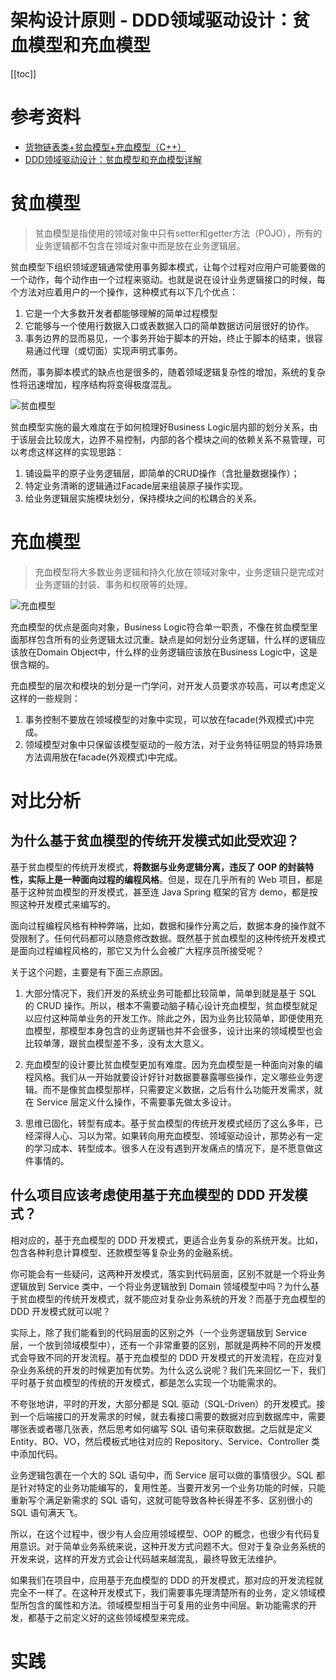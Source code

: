 # 架构设计原则 - DDD领域驱动设计：贫血模型和充血模型

[[toc]]

# 参考资料

* [货物链表类+贫血模型+充血模型（C++）](https://blog.csdn.net/LQMIKU/article/details/79254357)
* [DDD领域驱动设计：贫血模型和充血模型详解](https://blog.csdn.net/qq359605040/article/details/120990998)

# 贫血模型
   
> 贫血模型是指使用的领域对象中只有setter和getter方法（POJO），所有的业务逻辑都不包含在领域对象中而是放在业务逻辑层。

贫血模型下组织领域逻辑通常使用事务脚本模式，让每个过程对应用户可能要做的一个动作，每个动作由一个过程来驱动。也就是说在设计业务逻辑接口的时候，每个方法对应着用户的一个操作，这种模式有以下几个优点：

1. 它是一个大多数开发者都能够理解的简单过程模型
2. 它能够与一个使用行数据入口或表数据入口的简单数据访问层很好的协作。 
3. 事务边界的显而易见，一个事务开始于脚本的开始，终止于脚本的结束，很容易通过代理（或切面）实现声明式事务。 
         
然而，事务脚本模式的缺点也是很多的，随着领域逻辑复杂性的增加，系统的复杂性将迅速增加，程序结构将变得极度混乱。

![贫血模型](/_images/method/arch-principle/贫血模型.png)

贫血模型实施的最大难度在于如何梳理好Business Logic层内部的划分关系，由于该层会比较庞大，边界不易控制，内部的各个模块之间的依赖关系不易管理，可以考虑这样这样的实现思路：

1. 铺设扁平的原子业务逻辑层，即简单的CRUD操作（含批量数据操作）；
2. 特定业务清晰的逻辑通过Facade层来组装原子操作实现。
3. 给业务逻辑层实施模块划分，保持模块之间的松耦合的关系。

# 充血模型

> 充血模型将大多数业务逻辑和持久化放在领域对象中，业务逻辑只是完成对业务逻辑的封装、事务和权限等的处理。

![充血模型](/_images/method/arch-principle/充血模型.png)

充血模型的优点是面向对象，Business Logic符合单一职责，不像在贫血模型里面那样包含所有的业务逻辑太过沉重。缺点是如何划分业务逻辑，什么样的逻辑应该放在Domain Object中，什么样的业务逻辑应该放在Business Logic中，这是很含糊的。

充血模型的层次和模块的划分是一门学问，对开发人员要求亦较高，可以考虑定义这样的一些规则：

1. 事务控制不要放在领域模型的对象中实现，可以放在facade(外观模式)中完成。
2. 领域模型对象中只保留该模型驱动的一般方法，对于业务特征明显的特异场景方法调用放在facade(外观模式)中完成。 

# 对比分析

## 为什么基于贫血模型的传统开发模式如此受欢迎？

基于贫血模型的传统开发模式，**将数据与业务逻辑分离，违反了 OOP 的封装特性，实际上是一种面向过程的编程风格**。但是，现在几乎所有的 Web 项目，都是基于这种贫血模型的开发模式，甚至连 Java Spring 框架的官方 demo，都是按照这种开发模式来编写的。

面向过程编程风格有种种弊端，比如，数据和操作分离之后，数据本身的操作就不受限制了。任何代码都可以随意修改数据。既然基于贫血模型的这种传统开发模式是面向过程编程风格的，那它又为什么会被广大程序员所接受呢？

关于这个问题，主要是有下面三点原因。

1. 大部分情况下，我们开发的系统业务可能都比较简单，简单到就是基于 SQL 的 CRUD 操作。所以，根本不需要动脑子精心设计充血模型，贫血模型就足以应付这种简单业务的开发工作。除此之外，因为业务比较简单，即便使用充血模型，那模型本身包含的业务逻辑也并不会很多，设计出来的领域模型也会比较单薄，跟贫血模型差不多，没有太大意义。

2. 充血模型的设计要比贫血模型更加有难度。因为充血模型是一种面向对象的编程风格。我们从一开始就要设计好针对数据要暴露哪些操作，定义哪些业务逻辑。而不是像贫血模型那样，只需要定义数据，之后有什么功能开发需求，就在 Service 层定义什么操作，不需要事先做太多设计。

3. 思维已固化，转型有成本。基于贫血模型的传统开发模式经历了这么多年，已经深得人心、习以为常。如果转向用充血模型、领域驱动设计，那势必有一定的学习成本、转型成本。很多人在没有遇到开发痛点的情况下，是不愿意做这件事情的。

## 什么项目应该考虑使用基于充血模型的 DDD 开发模式？

相对应的，基于充血模型的 DDD 开发模式，更适合业务复杂的系统开发。比如，包含各种利息计算模型、还款模型等复杂业务的金融系统。

你可能会有一些疑问，这两种开发模式，落实到代码层面，区别不就是一个将业务逻辑放到 Service 类中，一个将业务逻辑放到 Domain 领域模型中吗？为什么基于贫血模型的传统开发模式，就不能应对复杂业务系统的开发？而基于充血模型的 DDD 开发模式就可以呢？

实际上，除了我们能看到的代码层面的区别之外（一个业务逻辑放到 Service 层，一个放到领域模型中），还有一个非常重要的区别，那就是两种不同的开发模式会导致不同的开发流程。基于充血模型的 DDD 开发模式的开发流程，在应对复杂业务系统的开发的时候更加有优势。为什么这么说呢？我们先来回忆一下，我们平时基于贫血模型的传统的开发模式，都是怎么实现一个功能需求的。

不夸张地讲，平时的开发，大部分都是 SQL 驱动（SQL-Driven）的开发模式。接到一个后端接口的开发需求的时候，就去看接口需要的数据对应到数据库中，需要哪张表或者哪几张表，然后思考如何编写 SQL 语句来获取数据。之后就是定义 Entity、BO、VO，然后模板式地往对应的 Repository、Service、Controller 类中添加代码。

业务逻辑包裹在一个大的 SQL 语句中，而 Service 层可以做的事情很少。SQL 都是针对特定的业务功能编写的，复用性差。当要开发另一个业务功能的时候，只能重新写个满足新需求的 SQL 语句，这就可能导致各种长得差不多、区别很小的 SQL 语句满天飞。

所以，在这个过程中，很少有人会应用领域模型、OOP 的概念，也很少有代码复用意识。对于简单业务系统来说，这种开发方式问题不大。但对于复杂业务系统的开发来说，这样的开发方式会让代码越来越混乱，最终导致无法维护。

如果我们在项目中，应用基于充血模型的 DDD 的开发模式，那对应的开发流程就完全不一样了。在这种开发模式下，我们需要事先理清楚所有的业务，定义领域模型所包含的属性和方法。领域模型相当于可复用的业务中间层。新功能需求的开发，都基于之前定义好的这些领域模型来完成。

# 实践

